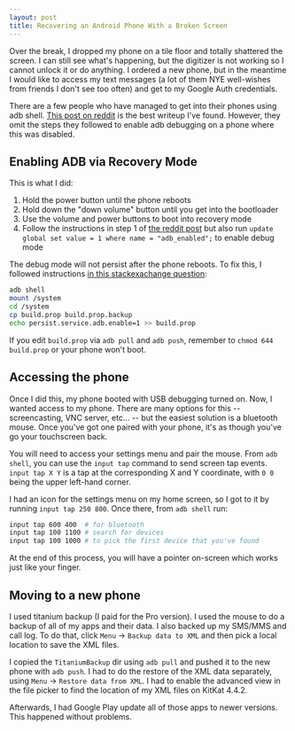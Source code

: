 ```yaml
---
layout: post
title: Recovering an Android Phone With a Broken Screen
---
```


Over the break, I dropped my phone on a tile floor and totally shattered the screen.
I can still see what's happening, but the digitizer is not working so I cannot unlock it or do anything.
I ordered a new phone, but in the meantime I would like to access my text messages (a lot of them NYE well-wishes from friends I don't see too often) and get to my Google Auth credentials.

There are a few people who have managed to get into their phones using adb shell.
[This post on reddit](http://www.reddit.com/r/Android/comments/1r2zha/) is the best writeup I've found.
However, they omit the steps they followed to enable adb debugging on a phone where this was disabled.

## Enabling ADB via Recovery Mode ##

This is what I did:

  1. Hold the power button until the phone reboots
  2. Hold down the "down volume" button until you get into the bootloader
  3. Use the volume and power buttons to boot into recovery mode
  4. Follow the instructions in step 1 of [the reddit post](http://www.reddit.com/r/Android/comments/1r2zha/) but also run `update global set value = 1 where name = "adb_enabled";` to enable debug mode

The debug mode will not persist after the phone reboots.
To fix this, I followed instructions [in this stackexachange question](http://stackoverflow.com/questions/13326806/enable-usb-debugging-through-clockworkmod-with-adb):

```bash
adb shell
mount /system
cd /system
cp build.prop build.prop.backup
echo persist.service.adb.enable=1 >> build.prop
```

If you edit `build.prop` via `adb pull` and `adb push`, remember to `chmod 644 build.prop` or your phone won't boot.

## Accessing the phone ##

Once I did this, my phone booted with USB debugging turned on.
Now, I wanted access to my phone.
There are many options for this -- screencasting, VNC server, etc... -- but the easiest solution is a bluetooth mouse.
Once you've got one paired with your phone, it's as though you've go your touchscreen back.

You will need to access your settings menu and pair the mouse.
From `adb shell`, you can use the `input tap` command to send screen tap events.
`input tap X Y` is a tap at the corresponding X and Y coordinate, with `0 0` being the upper left-hand corner.

I had an icon for the settings menu on my home screen, so I got to it by running `input tap 250 800`.
Once there, from `adb shell` run:

```bash
input tap 600 400  # for bluetooth
input tap 100 1100 # search for devices
input tap 100 1000 # to pick the first device that you've found
```

At the end of this process, you will have a pointer on-screen which works just like your finger.

## Moving to a new phone ##

I used titanium backup (I paid for the Pro version).
I used the mouse to do a backup of all of my apps and their data.
I also backed up my SMS/MMS and call log.
To do that, click `Menu` -> `Backup data to XML` and then pick a local location to save the XML files.

I copied the `TitaniumBackup` dir using `adb pull` and pushed it to the new phone with `adb push`.
I had to do the restore of the XML data separately, using `Menu` -> `Restore data from XML`.
I had to enable the advanced view in the file picker to find the location of my XML files on KitKat 4.4.2.

Afterwards, I had Google Play update all of those apps to newer versions.
This happened without problems.
